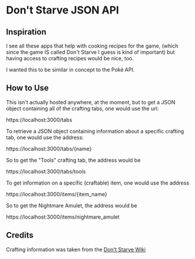 # Don't Starve JSON API

## Inspiration

I see all these apps that help with cooking recipes for the game, (which since the game IS called Don't Starve I guess is kind of important) but having access to crafting recipes would be nice, too. 

I wanted this to be similar in concept to the Poké API.

## How to Use

This isn't actually hosted anywhere, at the moment, but to get a JSON object containing all of the crafting tabs, one would use the url:

https://localhost:3000/tabs

To retrieve a JSON object containing information about a specific crafting tab, one would use the address:

https://localhost:3000/tabs/{name}

So to get the "Tools" crafting tab, the address would be

https://localhost:3000/tabs/tools

To get information on a specific (craftable) item, one would use the address

https://localhost:3000/items/{item_name}

So to get the Nightmare Amulet, the address would be

https://localhost:3000/items/nightmare_amulet

## Credits

Crafting information was taken from the [Don't Starve Wiki](https://dontstarve.fandom.com/wiki/Don%27t_Starve_Wiki)


